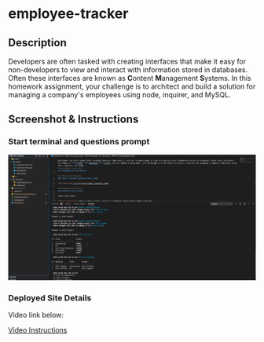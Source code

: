# employee-tracker

## Description

Developers are often tasked with creating interfaces that make it easy for non-developers to view and interact with information stored in databases. Often these interfaces are known as **C**ontent **M**anagement **S**ystems. In this homework assignment, your challenge is to architect and build a solution for managing a company's employees using node, inquirer, and MySQL.
## Screenshot & Instructions

### Start terminal and questions prompt

![Screenshot](./assets/images/Newscreenshots.png)

### Deployed Site Details

Video link below:

[Video Instructions](https://drive.google.com/file/d/1Ue5AHOt1Z-hKyms1q5wCGq8baHyzJpSM/view)
